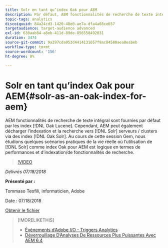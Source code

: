 ```yaml
---
title: Solr en tant qu’index Oak pour AEM
description: Par défaut, AEM fonctionnalités de recherche de texte intégral sont fournies par les index Oak Lucene. Cependant, AEM peut également décharger l’indexation et la recherche vers les serveurs/grappes Solr via les index Oak Solr. Au cours de cette session Gem, nous examinons quelques scénarios pratiques de la vie réelle où l’utilisation de Solr comme index Oak pour AEM est logique en termes de performances et d’indexation/recherche.
topic-tags: analytics
discoiquuid: 84a24cd3-1420-48e0-ae7a-dfa4a68ce657
targetaudience: target-audience advanced
exl-id: 638aab84-a8eb-411d-89de-856558492831
duration: 3474
source-git-commit: 9a297cda953d4414131657f9ac84580aea0eabeb
workflow-type: tm+mt
source-wordcount: '156'
ht-degree: 0%

---
```


# Solr en tant qu’index Oak pour AEM{#solr-as-an-oak-index-for-aem}

AEM fonctionnalités de recherche de texte intégral sont fournies par défaut par les index [!DNL Oak Lucene]. Cependant, AEM peut également décharger l’indexation et la recherche vers [!DNL Solr] serveurs / clusters via des index [!DNL Oak Solr]. Au cours de cette session Gem, nous étudions quelques scénarios pratiques de la vie réelle où l’utilisation de [!DNL Solr] comme index Oak pour AEM est logique en termes de performances et d’indexation/de fonctionnalités de recherche.

>[!VIDEO](https://video.tv.adobe.com/v/23023/?quality=9)

*Délivrés 07/18/2018*

**Présenté par :**

Tommaso Teofili, informaticien, Adobe

Date : 07/18/2018

[Obtenir le fichier](assets/aem-gems-solr-oakaem-071818.pdf)

<!--
[Get back to the Overview](https://helpx.adobe.com/fr/experience-manager/kt/eseminars/gems/aem-index.html)
-->

>[!MORELIKETHIS]
>
>* [Événements d’Adobe I/O - Triggers Analytics](aem-analytics-triggers.md)
>* [&#x200B; Déverrouillage D’Analyses De Ressources Plus Puissantes Avec AEM 6.4](https://helpx.adobe.com/experience-manager/kt/eseminars/experience-insider/exp-asset-analytics-64.html)

<!-- wrong link, needs to be replaced. removed for now:
>* [Getting the most out of digital interactions with AEM and Analytics](https://helpx.adobe.com/experience-manager/kt/eseminars/ask-the-expert/aem-getting-the-most-out-of-digital-interactions-with-aem-and-analytics.html) 
-->
